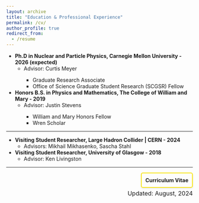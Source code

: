 ```yaml
---
layout: archive
title: "Education & Professional Experience"
permalink: /cv/
author_profile: true
redirect_from:
  - /resume
---
```


<ul>
  <li>
    <strong>Ph.D in Nuclear and Particle Physics, Carnegie Mellon University - 2026 (expected)</strong>
    <ul>
      <li>Advisor: Curtis Meyer</li>
      <ul>
        <li>Graduate Research Associate</li>
        <li>Office of Science Graduate Student Research (SCGSR) Fellow</li>
      </ul>
    </ul>
  </li>
  <li>
    <strong>Honors B.S. in Physics and Mathematics, The College of William and Mary - 2019</strong>
    <ul>
      <li>Advisor: Justin Stevens</li>
      <ul>
        <li>William and Mary Honors Fellow</li>
        <li>Wren Scholar</li>
      </ul>
    </ul>
  </li>
</ul>
<hr>
<ul>
  <li>
    <strong>Visiting Student Researcher, Large Hadron Collider | CERN - 2024</strong>
    <ul>
      <li>Advisors: Mikhail Mikhasenko, Sascha Stahl</li>
    </ul>
  </li>
  <li>
    <strong>Visiting Student Researcher, University of Glasgow - 2018</strong>
    <ul>
      <li>Advisor: Ken Livingston</li>
    </ul>
  </li>
</ul>

<hr>
<div style="display: flex; align-items: flex-start; justify-content: flex-end; border: 2px solid #f9e40c; padding: 10px; border-radius: 5px; width: fit-content; box-shadow: 0 2px 4px rgba(0, 0, 0, 0.1); margin-left: auto;">
  <p style="margin: 0;">
    <a href="http://zabaldwin.github.io/files/Baldwin_CV_2024update.pdf" style="text-decoration: none; font-weight: bold;">
      Curriculum Vitae
    </a>
  </p>
</div>
<p style="text-align: right; font-size: 1.0rem; margin-top: 5px;">
  Updated: August, 2024
</p>





